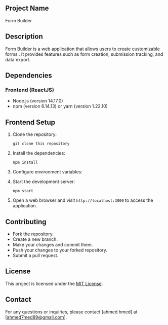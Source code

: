 ## Project Name

Form Builder

## Description

Form Builder is a web application that allows users to create customizable forms . It provides features such as form creation, submission tracking, and data export.

## Dependencies

### Frontend (ReactJS)

- Node.js (version 14.17.0)
- npm (version 6.14.13) or yarn (version 1.22.10)

## Frontend Setup

1. Clone the repository:

   ```
   git clone this repository
   ```


2. Install the dependencies:

   ```
   npm install
   ```

3. Configure environment variables:

  
4. Start the development server:

   ```
   npm start
   ```

5. Open a web browser and visit `http://localhost:3000` to access the application.


## Contributing

- Fork the repository.
- Create a new branch.
- Make your changes and commit them.
- Push your changes to your forked repository.
- Submit a pull request.

## License

This project is licensed under the [MIT License](LICENSE).

## Contact

For any questions or inquiries, please contact [ahmed hmed] at [ahmed7med89@gmail.com].
